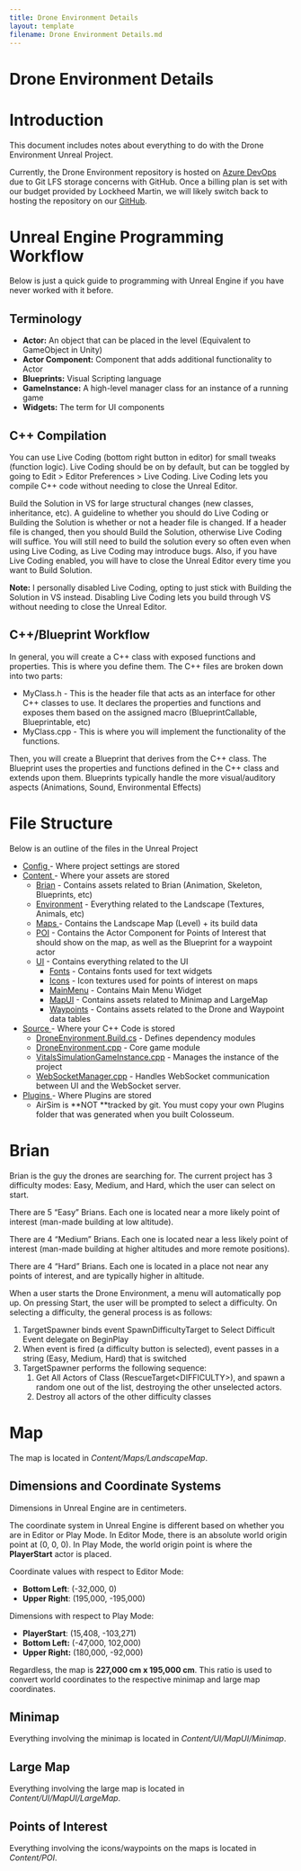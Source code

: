 ```yaml
---
title: Drone Environment Details
layout: template
filename: Drone Environment Details.md
--- 
```


# Drone Environment Details


# **Introduction**

This document includes notes about everything to do with the Drone Environment Unreal Project.

Currently, the Drone Environment repository is hosted on [Azure DevOps](https://dev.azure.com/Zach-Sally/VITALS-Drone-Environment/_git/Drone-Environment) due to Git LFS storage concerns with GitHub. Once a billing plan is set with our budget provided by Lockheed Martin, we will likely switch back to hosting the repository on our [GitHub](https://github.com/Vitals-Simulation-Project).


# **Unreal Engine Programming Workflow**

Below is just a quick guide to programming with Unreal Engine if you have never worked with it before.


## Terminology



* **Actor:** An object that can be placed in the level (Equivalent to GameObject in Unity)
* **Actor Component:** Component that adds additional functionality to Actor
* **Blueprints:** Visual Scripting language
* **GameInstance:** A high-level manager class for an instance of a running game
* **Widgets:** The term for UI components


## C++ Compilation

You can use Live Coding (bottom right button in editor) for small tweaks (function logic). Live Coding should be on by default, but can be toggled by going to Edit > Editor Preferences > Live Coding. Live Coding lets you compile C++ code without needing to close the Unreal Editor. 

Build the Solution in VS for large structural changes (new classes, inheritance, etc). A guideline to whether you should do Live Coding or Building the Solution is whether or not a header file is changed. If a header file is changed, then you should Build the Solution, otherwise Live Coding will suffice. You will still need to build the solution every so often even when using Live Coding, as Live Coding may introduce bugs. Also, if you have Live Coding enabled, you will have to close the Unreal Editor every time you want to Build Solution.

**Note:** I personally disabled Live Coding, opting to just stick with Building the Solution in VS instead. Disabling Live Coding lets you build through VS without needing to close the Unreal Editor.


## C++/Blueprint Workflow

In general, you will create a C++ class with exposed functions and properties. This is where you define them. The C++ files are broken down into two parts:



* MyClass.h - This is the header file that acts as an interface for other C++ classes to use. It declares the properties and functions and exposes them based on the assigned macro (BlueprintCallable, Blueprintable, etc)
* MyClass.cpp - This is where you will implement the functionality of the functions.

Then, you will create a Blueprint that derives from the C++ class. The Blueprint uses the properties and functions defined in the C++ class and extends upon them. Blueprints typically handle the more visual/auditory aspects (Animations, Sound, Environmental Effects)


# **File Structure**

Below is an outline of the files in the Unreal Project



* <span style="text-decoration:underline;">Config </span>- Where project settings are stored
* <span style="text-decoration:underline;">Content </span>- Where your assets are stored
    * <span style="text-decoration:underline;">Brian</span> - Contains assets related to Brian (Animation, Skeleton, Blueprints, etc)
    * <span style="text-decoration:underline;">Environment</span> - Everything related to the Landscape (Textures, Animals, etc)
    * <span style="text-decoration:underline;">Maps </span>- Contains the Landscape Map (Level) + its build data
    * <span style="text-decoration:underline;">POI</span> - Contains the Actor Component for Points of Interest that should show on the map, as well as the Blueprint for a waypoint actor
    * <span style="text-decoration:underline;">UI</span> - Contains everything related to the UI
        * <span style="text-decoration:underline;">Fonts</span> - Contains fonts used for text widgets
        * <span style="text-decoration:underline;">Icons</span> - Icon textures used for points of interest on maps
        * <span style="text-decoration:underline;">MainMenu</span> - Contains Main Menu Widget
        * <span style="text-decoration:underline;">MapUI</span> - Contains assets related to Minimap and LargeMap
        * <span style="text-decoration:underline;">Waypoints</span> - Contains assets related to the Drone and Waypoint data tables
* <span style="text-decoration:underline;">Source </span>- Where your C++ Code is stored
    * <span style="text-decoration:underline;">DroneEnvironment.Build.cs</span> - Defines dependency modules
    * <span style="text-decoration:underline;">DroneEnvironment.cpp</span> - Core game module
    * <span style="text-decoration:underline;">VitalsSimulationGameInstance.cpp</span> - Manages the instance of the project
    * <span style="text-decoration:underline;">WebSocketManager.cpp</span> - Handles WebSocket communication between UI and the WebSocket server.
* <span style="text-decoration:underline;">Plugins </span>- Where Plugins are stored
    * AirSim is **NOT **tracked by git. You must copy your own Plugins folder that was generated when you built Colosseum.


# **Brian**

Brian is the guy the drones are searching for. The current project has 3 difficulty modes: Easy, Medium, and Hard, which the user can select on start.

There are 5 “Easy” Brians. Each one is located near a more likely point of interest (man-made building at low altitude). 

There are 4 “Medium” Brians. Each one is located near a less likely point of interest (man-made building at higher altitudes and more remote positions).

There are 4 “Hard” Brians. Each one is located in a place not near any points of interest, and are typically higher in altitude.

When a user starts the Drone Environment, a menu will automatically pop up. On pressing Start, the user will be prompted to select a difficulty. On selecting a difficulty, the general process is as follows:



1. TargetSpawner binds event SpawnDifficultyTarget to Select Difficult Event delegate on BeginPlay
2. When event is fired (a difficulty button is selected), event passes in a string (Easy, Medium, Hard) that is switched
3. TargetSpawner performs the following sequence:
    1. Get All Actors of Class (RescueTarget&lt;DIFFICULTY>), and spawn a random one out of the list, destroying the other unselected actors.
    2. Destroy all actors of the other difficulty classes


# **Map**

The map is located in *Content/Maps/LandscapeMap*. 


## Dimensions and Coordinate Systems

Dimensions in Unreal Engine are in centimeters.

The coordinate system in Unreal Engine is different based on whether you are in Editor or Play Mode. In Editor Mode, there is an absolute world origin point at (0, 0, 0). In Play Mode, the world origin point is where the **PlayerStart** actor is placed.

Coordinate values with respect to Editor Mode:



* **Bottom Left**: (-32,000, 0)
* **Upper Right**: (195,000, -195,000)

Dimensions with respect to Play Mode:



* **PlayerStart**: (15,408, -103,271)
* **Bottom Left:** (-47,000, 102,000)
* **Upper Right:** (180,000, -92,000)

Regardless, the map is **227,000 cm x 195,000 cm**. This ratio is used to convert world coordinates to the respective minimap and large map coordinates.


## Minimap

Everything involving the minimap is located in *Content/UI/MapUI/Minimap*.


## Large Map

Everything involving the large map is located in *Content/UI/MapUI/LargeMap*.


## Points of Interest

Everything involving the icons/waypoints on the maps is located in *Content/POI*.

